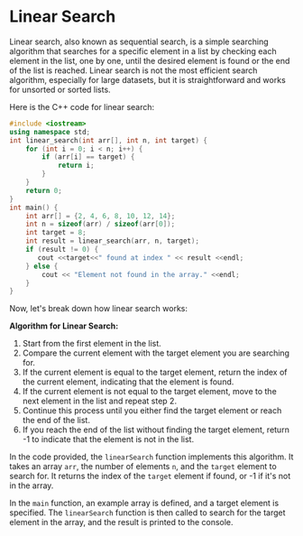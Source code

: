 
# Linear Search

Linear search, also known as sequential search, is a simple searching algorithm that searches for a specific element in a list by checking each element in the list, one by one, until the desired element is found or the end of the list is reached. Linear search is not the most efficient search algorithm, especially for large datasets, but it is straightforward and works for unsorted or sorted lists.

Here is the C++ code for linear search:

```cpp
#include <iostream>
using namespace std;
int linear_search(int arr[], int n, int target) {
    for (int i = 0; i < n; i++) {
        if (arr[i] == target) {
            return i;
        }
    }
    return 0;
}
int main() {
    int arr[] = {2, 4, 6, 8, 10, 12, 14};
    int n = sizeof(arr) / sizeof(arr[0]);
    int target = 8;
    int result = linear_search(arr, n, target);
    if (result != 0) {
       cout <<target<<" found at index " << result <<endl;
    } else {
        cout << "Element not found in the array." <<endl;
    }
}
```

Now, let's break down how linear search works:

**Algorithm for Linear Search:**

1. Start from the first element in the list.
2. Compare the current element with the target element you are searching for.
3. If the current element is equal to the target element, return the index of the current element, indicating that the element is found.
4. If the current element is not equal to the target element, move to the next element in the list and repeat step 2.
5. Continue this process until you either find the target element or reach the end of the list.
6. If you reach the end of the list without finding the target element, return -1 to indicate that the element is not in the list.

In the code provided, the `linearSearch` function implements this algorithm. It takes an array `arr`, the number of elements `n`, and the `target` element to search for. It returns the index of the `target` element if found, or -1 if it's not in the array.

In the `main` function, an example array is defined, and a target element is specified. The `linearSearch` function is then called to search for the target element in the array, and the result is printed to the console.